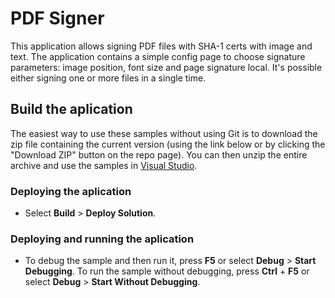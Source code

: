 # PDF Signer

This application allows signing PDF files with SHA-1 certs with image and text. The application contains a simple config page to choose signature parameters: image position, font size and page signature local. It's possible either signing one or more files in a single time.

## Build the aplication

The easiest way to use these samples without using Git is to download the zip file containing the current version (using the link below or by clicking the "Download ZIP" button on the repo page). You can then unzip the entire archive and use the samples in [Visual Studio](https://www.visualstudio.com/wpf-vs).

### Deploying the aplication

- Select **Build** > **Deploy Solution**. 

### Deploying and running the aplication

- To debug the sample and then run it, press **F5** or select **Debug** > **Start Debugging**. To run the sample without debugging, press **Ctrl** + **F5** or select **Debug** > **Start Without Debugging**.
